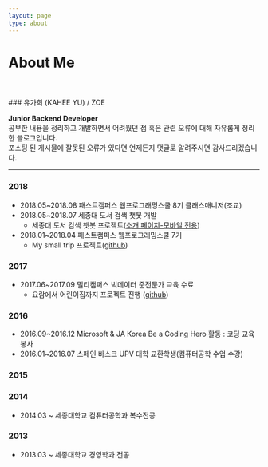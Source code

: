 ```yaml
---
layout: page
type: about
---
```


# About Me

<br>
<br>
### 유가희 (KAHEE YU) / ZOE

**Junior Backend Developer** <br>
공부한 내용을 정리하고 개발하면서 어려웠던 점 혹은 관련 오류에 대해 자유롭게 정리한 블로그입니다.<br>
포스팅 된 게시물에 잘못된 오류가 있다면 언제든지 댓글로 알려주시면 감사드리겠습니다. <br>

----

### 2018
- 2018.05~2018.08 패스트캠퍼스 웹프로그래밍스쿨 8기 클래스매니저(조교)
- 2018.05~2018.07 세종대 도서 검색 챗봇 개발
    - 세종대 도서 검색 챗봇 프로젝트([소개 페이지-모바일 전용](
https://sejongbook.zoejoy.kr/))
- 2018.01~2018.04 패스트캠퍼스 웹프로그래밍스쿨 7기
    - My small trip 프로젝트([github](https://github.com/kahee/MySmallTrip))

### 2017
- 2017.06~2017.09 멀티캠퍼스 빅데이터 준전문가 교육 수료
    - 요람에서 어린이집까지 프로젝트 진행 ([github](https://github.com/seohyeonseok/Bigdata_project))

### 2016
- 2016.09~2016.12 Microsoft & JA Korea Be a Coding Hero 활동 : 코딩 교육 봉사
- 2016.01~2016.07 스페인 바스크 UPV 대학 교환학생(컴퓨터공학 수업 수강)

### 2015

### 2014
- 2014.03 ~ 세종대학교 컴퓨터공학과 복수전공

### 2013
- 2013.03 ~ 세종대학교 경영학과 전공
